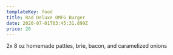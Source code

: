 ```yaml
---
templateKey: food
title: Rad Deluxe OMFG Burger
date: 2020-07-01T03:45:31.899Z
price: 20
---
```


2x 8 oz homemade patties, brie, bacon, and caramelized onions
